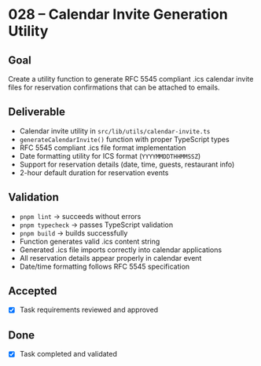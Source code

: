 # 028 – Calendar Invite Generation Utility

## Goal

Create a utility function to generate RFC 5545 compliant .ics calendar invite files for reservation confirmations that can be attached to emails.

## Deliverable

- Calendar invite utility in `src/lib/utils/calendar-invite.ts`
- `generateCalendarInvite()` function with proper TypeScript types
- RFC 5545 compliant .ics file format implementation
- Date formatting utility for ICS format (`YYYYMMDDTHHMMSSZ`)
- Support for reservation details (date, time, guests, restaurant info)
- 2-hour default duration for reservation events

## Validation

- `pnpm lint` → succeeds without errors
- `pnpm typecheck` → passes TypeScript validation
- `pnpm build` → builds successfully
- Function generates valid .ics content string
- Generated .ics file imports correctly into calendar applications
- All reservation details appear properly in calendar event
- Date/time formatting follows RFC 5545 specification

## Accepted

- [x] Task requirements reviewed and approved

## Done

- [x] Task completed and validated
